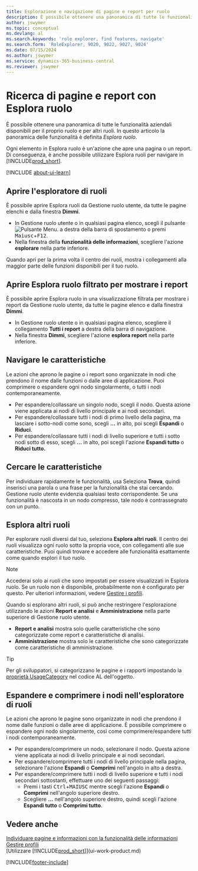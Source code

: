 ```yaml
---
title: Esplorazione e navigazione di pagine e report per ruolo
description: È possibile ottenere una panoramica di tutte le funzionalità aziendali disponibili per il proprio ruolo e per altri ruoli con Esplora ruoli.
author: jswymer
ms.topic: conceptual
ms.devlang: al
ms.search.keywords: 'role explorer, find features, navigate'
ms.search.form: 'RoleExplorer, 9020, 9022, 9027, 9024'
ms.date: 07/15/2024
ms.author: jswymer
ms.service: dynamics-365-business-central
ms.reviewer: jswymer
---
```


# <a name="finding-pages-and-reports-with-the-role-explorer"></a>Ricerca di pagine e report con Esplora ruolo

È possibile ottenere una panoramica di tutte le funzionalità aziendali disponibili per il proprio ruolo e per altri ruoli. In questo articolo la panoramica delle funzionalità è definita *Esplora ruolo*.

Ogni elemento in Esplora ruolo è un'azione che apre una pagina o un report. Di conseguenza, è anche possibile utilizzare Esplora ruoli per navigare in [!INCLUDE[prod_short](includes/prod_short.md)].

[!INCLUDE [about-ui-learn](includes/about-ui-learn.md)]

## <a name="open-the-role-explorer"></a>Aprire l'esploratore di ruoli

È possibile aprire Esplora ruoli da Gestione ruolo utente, da tutte le pagine elenchi e dalla finestra **Dimmi**.

- In Gestione ruolo utente o in qualsiasi pagina elenco, scegli il pulsante ![Pulsante Menu.](media/ui_menu_button.png "Pulsante Menu") a destra della barra di spostamento o premi <kbd>Maiusc</kbd>+<kbd>F12</kbd>.
- Nella finestra della **funzionalità delle informazioni**, scegliere l'azione **esplorare** nella parte inferiore.

Quando apri per la prima volta il centro dei ruoli, mostra i collegamenti alla maggior parte delle funzioni disponibili per il tuo ruolo.

## <a name="open-the-role-explorer-filtered-to-show-reports"></a>Aprire Esplora ruolo filtrato per mostrare i report

È possibile aprire Esplora ruolo in una visualizzazione filtrata per mostrare i report da Gestione ruolo utente, da tutte le pagine elenco e dalla finestra **Dimmi**.

- In Gestione ruolo utente o in qualsiasi pagina elenco, scegliere il collegamento **Tutti i report** a destra della barra di navigazione.
- Nella finestra **Dimmi**, scegliere l'azione **esplora report** nella parte inferiore.

## <a name="navigate-features"></a>Navigare le caratteristiche

Le azioni che aprono le pagine o i report sono organizzate in nodi che prendono il nome dalle funzioni o dalle aree di applicazione. Puoi comprimere o espandere ogni nodo singolarmente, o tutti i nodi contemporaneamente.

- Per espandere/collassare un singolo nodo, scegli il nodo. Questa azione viene applicata ai nodi di livello principale e ai nodi secondari.
- Per espandere/collassare tutti i nodi di primo livello della pagina, ma lasciare i sotto-nodi come sono, scegli **...** in alto, poi scegli **Espandi** o **Riduci**.
- Per espandere/collassare tutti i nodi di livello superiore e tutti i sotto nodi sotto di esso, scegli **...** in alto, poi scegli l'azione **Espandi tutto** o **Riduci tutto.** 

## <a name="search-for-features"></a>Cercare le caratteristiche

Per individuare rapidamente le funzionalità, usa Seleziona **Trova**, quindi inserisci una parola o una frase per la funzionalità che stai cercando. Gestione ruolo utente evidenzia qualsiasi testo corrispondente. Se una funzionalità è nascosta in un nodo compresso, tale nodo è contrassegnato con un punto. 

## <a name="explore-other-roles"></a>Esplora altri ruoli

Per esplorare ruoli diversi dal tuo, seleziona **Esplora altri ruoli**. Il centro dei ruoli visualizza ogni ruolo sotto la propria voce, con collegamenti alle sue caratteristiche. Puoi quindi trovare e accedere alle funzionalità esattamente come quando esplori il tuo ruolo.

> [!NOTE]
> Accederai solo ai ruoli che sono impostati per essere visualizzati in Esplora ruolo. Se un ruolo non è disponibile, probabilmente non è configurato per questo. Per ulteriori informazioni, vedere [Gestire i profili](admin-users-profiles-roles.md). 

Quando si esplorano altri ruoli, si può anche restringere l'esplorazione utilizzando le azioni **Report e analisi** e **Amministrazione** nella parte superiore di Gestione ruolo utente.

- **Report e analisi** mostra solo quelle caratteristiche che sono categorizzate come report e caratteristiche di analisi.
- **Amministrazione** mostra solo le caratteristiche che sono categorizzate come caratteristiche di amministrazione.

> [!TIP]
> Per gli sviluppatori, si categorizzano le pagine e i rapporti impostando la [proprietà UsageCategory](/dynamics365/business-central/dev-itpro/developer/properties/devenv-usagecategory-property) nel codice AL dell'oggetto.
<!--
 
## <a name="role-explorer-actions"></a>Role explorer actions

There a several actions along the top of the role explorer to help you locate features of your role and other roles.

|Action|Description|
|------|------|
|**All**|Shows all features that are related to the role.|
|**Find**|Lets you enter a word or phrase to quickly locate feature names that match.|
|**Explore more roles**|All business features that are available for all roles including your own. When exploring all roles, the other actions work the same way, except for all roles shown. **NOTE:** You can only access roles that are set up to show in role explorer. For more information, see [Manage Profiles](admin-users-profiles-roles.md).  |
|**Report & Analysis**|This action Shows only those features that are categorized as reports and analysis features.|
|**Administration**|Shows only those features that are categorized as administration features.|



<!--
Choose the **Find** action at the top of the role explorer to quickly locate feature names that contain a certain term.

Choose the **Explore more roles** action at the top of the role explorer to get an overview of all business features that are available for all roles including your own.

> [!NOTE]
> Only Role Center actions for profiles where the **Show in Role Explorer** check box is selected will appear on the extended version of the role explorer (shown with the **Explore more roles** action). For more information, see [Manage Profiles](admin-users-profiles-roles.md).
-->

## <a name="expand-and-collapse-nodes-on-the-role-explorer"></a>Espandere e comprimere i nodi nell'esploratore di ruoli

Le azioni che aprono le pagine sono organizzate in nodi che prendono il nome dalle funzioni o dalle aree di applicazione. È possibile comprimere o espandere ogni nodo singolarmente, così come comprimere/espandere tutti i nodi contemporaneamente.

- Per espandere/comprimere un nodo, selezionare il nodo. Questa azione viene applicata ai nodi di livello principale e ai nodi secondari.
- Per espandere/comprimere tutti i nodi di livello principale nella pagina, selezionare l'azione **Espandi** o **Comprimi** nell'angolo in alto a destra.
- Per espandere/comprimere tutti i nodi di livello superiore e tutti i nodi secondari sottostanti, effettuare uno dei seguenti passaggi:
  - Premi i tasti <kbd>Ctrl</kbd>+<kbd>MAIUSC</kbd> mentre scegli l'azione **Espandi** o **Comprimi** nell'angolo superiore destro.
  - Scegliere **...** nell'angolo superiore destro, quindi scegli l'azione **Espandi tutto** o **Comprimi tutto**.

## <a name="see-also"></a>Vedere anche

[Individuare pagine e informazioni con la funzionalità delle informazioni](ui-search.md)  
[Gestire profili](admin-users-profiles-roles.md)  
[Utilizzare [!INCLUDE[prod_short](includes/prod_short.md)]](ui-work-product.md)  

[!INCLUDE[footer-include](includes/footer-banner.md)]
